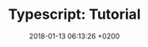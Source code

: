 ---
layout: post
title:  "Typescript: Tutorial"
date:   2018-01-13 06:13:26 +0200
category: typescript
tags: [typescript]
---